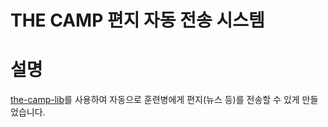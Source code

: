 # THE CAMP 편지 자동 전송 시스템

# 설명
[the-camp-lib](https://github.com/ParkSB/the-camp-lib)를 사용하여 자동으로 훈련병에게 편지(뉴스 등)를 전송할 수 있게 만들었습니다.